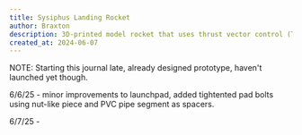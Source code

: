 ```yaml
---
title: Sysiphus Landing Rocket
author: Braxton
description: 3D-printed model rocket that uses thrust vector control (TVC) and lands like SpaceX.
created_at: 2024-06-07
---
```


NOTE: Starting this journal late, already designed prototype, haven't launched yet though.

6/6/25 - minor improvements to launchpad, added tightented pad bolts using nut-like piece and PVC pipe segment as spacers.

6/7/25 - 
